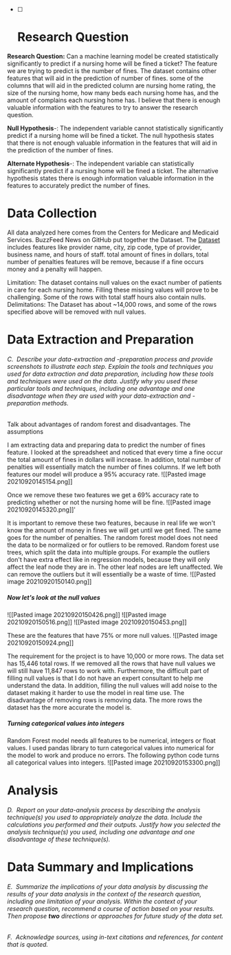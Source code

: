 - [ ] # **Research Question**

**Research Question:** Can a machine learning model be created statistically significantly to predict if a nursing home will be fined a ticket?
The feature we are trying to predict is the number of fines. The dataset contains other features that will aid in the prediction of number of fines. some of the columns that will aid in the predicted column are nursing home rating, the size of the nursing home, how many beds each nursing home has, and the amount of complains each nursing home has. I believe that there is enough valuable information with the features to try to answer the research question.

**Null Hypothesis**-: The independent variable cannot statistically significantly predict if a nursing home will be fined a ticket. The null hypothesis states that there is not enough valuable information in the features that will aid in the prediction of the number of fines. 

**Alternate Hypothesis**-: The independent variable can statistically significantly predict if a nursing home will be fined a ticket. The alternative hypothesis states there is enough information valuable information in the features to accurately predict the number of fines.

# **Data Collection**          

All data analyzed here comes from the Centers for Medicare and Medicaid Services. BuzzFeed News on GitHub put together the Dataset. The [Dataset](https://data.medicare.gov/data/nursing-home-compare) includes features like provider name, city, zip code, type of provider, business name, and hours of staff. total amount of fines in dollars, total number of penalties features will be remove, because if a fine occurs  money and a penalty will happen. 

Limitation: The dataset contains null values on the exact number of patients in care for each nursing home. Filling these missing values will prove to be challenging. Some of the rows with total staff hours also contain nulls. Delimitations: The Dataset has about ~14,000 rows, and some of the rows specified above will be removed with null values.



# **Data Extraction and Preparation**

###### C.  Describe your data-extraction and -preparation process and provide screenshots to illustrate _each_ step. Explain the tools and techniques you used for data extraction and data preparation, including how these tools and techniques were used on the data. Justify why you used these particular tools and techniques, including one advantage and one disadvantage when they are used with your data-extraction and -preparation methods. 

Talk about advantages of random forest and disadvantages. The assumptions 


I am extracting data and preparing data to predict the number of fines feature. I looked at the spreadsheet and noticed that every time a fine occur the total amount of fines in dollars will increase. In addition, total number of penalties will essentially match the number of fines columns. If we left both features our model will produce a 95% accuracy rate. ![[Pasted image 20210920145154.png]]

Once we remove these two features we get a 69% accuracy rate to predicting whether or not the nursing home will be fine. ![[Pasted image 20210920145320.png]]'

It is important to remove these two features, because in real life we won't know the amount of money in fines we will get until we get fined. The same goes for the number of penalties. The random forest model does not need the data to be normalized or for outliers to be removed. Random forest use trees, which split the data into multiple groups. For example the outliers don't have extra effect like in regression models, because they will only affect the leaf node they are in. The other leaf nodes are left unaffected. We can remove the outliers but it will essentially be a waste of time.
![[Pasted image 20210920150140.png]]

##### Now let's look at the null values
![[Pasted image 20210920150426.png]]
![[Pasted image 20210920150516.png]]
![[Pasted image 20210920150453.png]]

These are the features that have 75% or more null values. 
![[Pasted image 20210920150924.png]]

The requirement for the project is to have 10,000 or more rows. The data set has 15,446 total rows. If we removed all the rows that have null values we will still have 11,847 rows to work with. Furthermore, the difficult part of filling null values is that I do not have an expert consultant to help me understand the data. In addition, filling the null values will add noise to the dataset making it harder to use the model in real time use. The disadvantage of removing rows is removing data. The more rows the dataset has the more accurate the model is. 

##### Turning categorical values into integers
Random Forest model needs all features to be numerical, integers or float values. I used pandas library to turn categorical values into numerical for the model to work and produce no errors. The following python code turns all categorical values into integers.
![[Pasted image 20210920153300.png]] 

# **Analysis**

###### D.  Report on your data-analysis process by describing the analysis technique(s) you used to appropriately analyze the data. Include the calculations you performed and their outputs. Justify how you selected the analysis technique(s) you used, including one advantage and one disadvantage of these technique(s).

# **Data Summary and Implications**

###### E.  Summarize the implications of your data analysis by discussing the results of your data analysis in the context of the research question, including one limitation of your analysis. Within the context of your research question, recommend a course of action based on your results. Then propose **two** directions or approaches for future study of the data set.

###### F.  Acknowledge sources, using in-text citations and references, for content that is quoted.